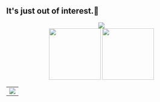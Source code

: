 ## It's just out of interest.👋

<!-- Github连续打卡start -->

<div align="center">
  <img align="center" src="https://github-readme-streak-stats.herokuapp.com/?user=ciris9&theme=dark&hide_border=true" />
</div>
<!-- Github连续打卡end -->
<!-- 统计卡片start -->

<div align="center">
  <img height="137px" src="https://github-readme-stats.vercel.app/api?username=ciris9&hide_title=true&hide_border=true&show_icons=trueline_height=21&icon_color=000&theme=radical" />
  <img height="137px" src="https://github-readme-stats.vercel.app/api/top-langs/?username=ciris9&hide_title=true&hide_border=true&layout=compact&langs_count=6&icon_color=fff&theme=radical" />
</div>
<!-- 统计卡片end -->

<table align="center">
  <tr>
    <td>
      <img src="https://github-readme-activity-graph.vercel.app/graph?username=ciris9&theme=react-dark" />
    </td>
  </tr>
</table>
